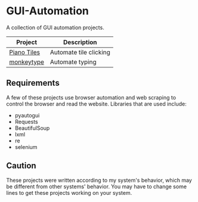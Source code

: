 # GUI-Automation
A collection of GUI automation projects.

| Project | Description |
|---|---|
| [Piano Tiles](https://github.com/45H15H/GUI-Automation/tree/main/Piano-Tiles) | Automate tile clicking |
| [monkeytype](https://github.com/45H15H/GUI-Automation/tree/main/monkeytype) | Automate typing |

## Requirements

A few of these projects use browser automation and web scraping to control the browser and read the website. Libraries that are used include:

- pyautogui
- Requests
- BeautifulSoup
- lxml
- re
- selenium

<!-- ## Expectations

These projects are designed to challenge your web scraping skills and also presenting the data.   -->

## Caution

These projects were written according to my system's behavior, which may be different from other systems' behavior. You may have to change some lines to get these projects working on your system.